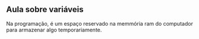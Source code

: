 ## Aula sobre variáveis

Na programação, é um espaço reservado na memmória ram do computador para armazenar algo temporariamente.